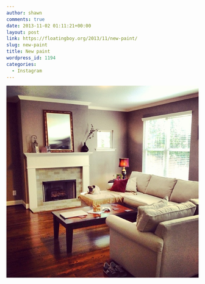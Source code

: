 ```yaml
---
author: shawn
comments: true
date: 2013-11-02 01:11:21+00:00
layout: post
link: https://floatingboy.org/2013/11/new-paint/
slug: new-paint
title: New paint
wordpress_id: 1194
categories:
  - Instagram
---
```


[![New paint](/assets/media/2013/11/20869150432c11e38f2922000a1fb347_8.jpg)](/assets/media/2013/11/20869150432c11e38f2922000a1fb347_8.jpg)
